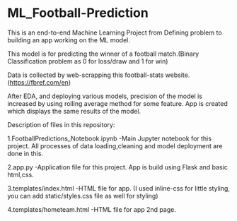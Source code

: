 # ML_Football-Prediction
This is an end-to-end Machine Learning Project from Defining problem to building an app working on the ML model.

This model is for predicting the winner of a football match.(Binary Classification problem as 0 for loss/draw and 1 for win)

Data is collected by web-scrapping this football-stats website. (https://fbref.com/en)

After EDA, and deploying various models, precision of the model is increased by using rolling average method for some feature.
App is created which displays the same results of the model.

Description of files in this repository:

1.FootballPredictions_Notebook.ipynb -Main Jupyter notebook for this project. All processes of data loading,cleaning and model deployment are done in this.

2.app.py -Application file for this project. App is build using Flask and basic html,css.

3.templates/index.html -HTML file for app. (I used inline-css for little styling, you can add static/styles.css file as well for styling)

4.templates/hometeam.html -HTML file for app 2nd page.




